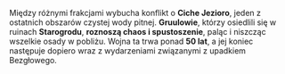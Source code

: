 Między różnymi frakcjami wybucha konflikt o **Ciche Jezioro**, jeden z ostatnich obszarów czystej wody pitnej. **Gruulowie**, którzy osiedlili się w ruinach **Starogrodu**, **roznoszą chaos i spustoszenie**, paląc i niszcząc wszelkie osady w pobliżu. Wojna ta trwa ponad **50 lat**, a jej koniec następuje dopiero wraz z wydarzeniami związanymi z upadkiem Bezgłowego.
